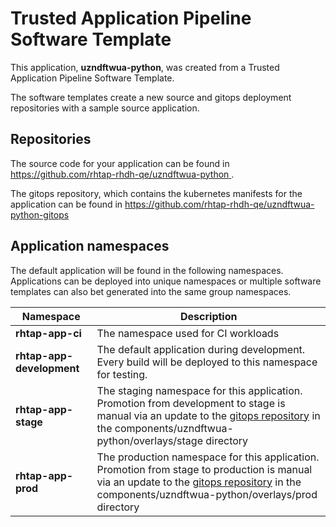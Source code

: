 # Trusted Application Pipeline Software Template

This application, **uzndftwua-python**, was created from a Trusted Application Pipeline Software Template.

The software templates create a new source and gitops deployment repositories with a sample source application. 

## Repositories

The source code for your application can be found in [https://github.com/rhtap-rhdh-qe/uzndftwua-python ](https://github.com/rhtap-rhdh-qe/uzndftwua-python ).
 
The gitops repository, which contains the kubernetes manifests for the application can be found in 
[https://github.com/rhtap-rhdh-qe/uzndftwua-python-gitops ](https://github.com/rhtap-rhdh-qe/uzndftwua-python-gitops ) 

## Application namespaces 

The default application will be found in the following namespaces. Applications can be deployed into unique namespaces or multiple software templates can also bet generated into the same group namespaces.  

|  Namespace   |  Description   |  
| -------- | -------- |
| **rhtap-app-ci** | The namespace used for CI workloads |
| **rhtap-app-development** | The default application during development. Every build will be deployed to this namespace for testing. |
| **rhtap-app-stage** | The staging namespace for this application. Promotion from development to stage is manual via an update to the [gitops repository](https://github.com/rhtap-rhdh-qe/uzndftwua-python-gitops ) in the components/uzndftwua-python/overlays/stage directory |
| **rhtap-app-prod** | The production namespace for this application. Promotion from stage to production is manual via an update to the [gitops repository](https://github.com/rhtap-rhdh-qe/uzndftwua-python-gitops ) in the components/uzndftwua-python/overlays/prod directory |